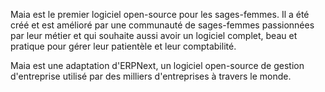 Maia est le premier logiciel open-source pour les sages-femmes.
Il a été créé et est amélioré par une communauté de sages-femmes passionnées par leur métier et qui souhaite aussi avoir un logiciel complet, beau et pratique pour gérer leur patientèle et leur comptabilité.

Maia est une adaptation d'ERPNext, un logiciel open-source de gestion d'entreprise utilisé par des milliers d'entreprises à travers le monde.